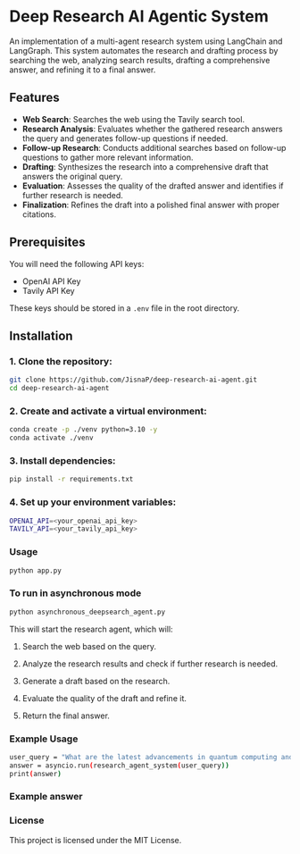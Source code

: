 # Deep Research AI Agentic System

An implementation of a multi-agent research system using LangChain and LangGraph. This system automates the research and drafting process by searching the web, analyzing search results, drafting a comprehensive answer, and refining it to a final answer.

## Features
- **Web Search**: Searches the web using the Tavily search tool.
- **Research Analysis**: Evaluates whether the gathered research answers the query and generates follow-up questions if needed.
- **Follow-up Research**: Conducts additional searches based on follow-up questions to gather more relevant information.
- **Drafting**: Synthesizes the research into a comprehensive draft that answers the original query.
- **Evaluation**: Assesses the quality of the drafted answer and identifies if further research is needed.
- **Finalization**: Refines the draft into a polished final answer with proper citations.

## Prerequisites



You will need the following API keys:
- OpenAI API Key
- Tavily API Key

These keys should be stored in a `.env` file in the root directory.


## Installation

### 1. Clone the repository:
```bash
git clone https://github.com/JisnaP/deep-research-ai-agent.git
cd deep-research-ai-agent
```
### 2. Create and activate a virtual environment:

```bash
conda create -p ./venv python=3.10 -y
conda activate ./venv
```
### 3. Install dependencies:
```bash
pip install -r requirements.txt
```
### 4. Set up your environment variables:
```bash
OPENAI_API=<your_openai_api_key>
TAVILY_API=<your_tavily_api_key>

```
### Usage

```bash
python app.py

```
### To run in asynchronous mode

```bash
python asynchronous_deepsearch_agent.py

```
This will start the research agent, which will:

1. Search the web based on the query.

2. Analyze the research results and check if further research is needed.

3. Generate a draft based on the research.

4. Evaluate the quality of the draft and refine it.

5. Return the final answer.

### Example Usage
```bash
user_query = "What are the latest advancements in quantum computing and their potential impact on cryptography?"
answer = asyncio.run(research_agent_system(user_query))
print(answer)

```
### Example answer 

### License

This project is licensed under the MIT License.